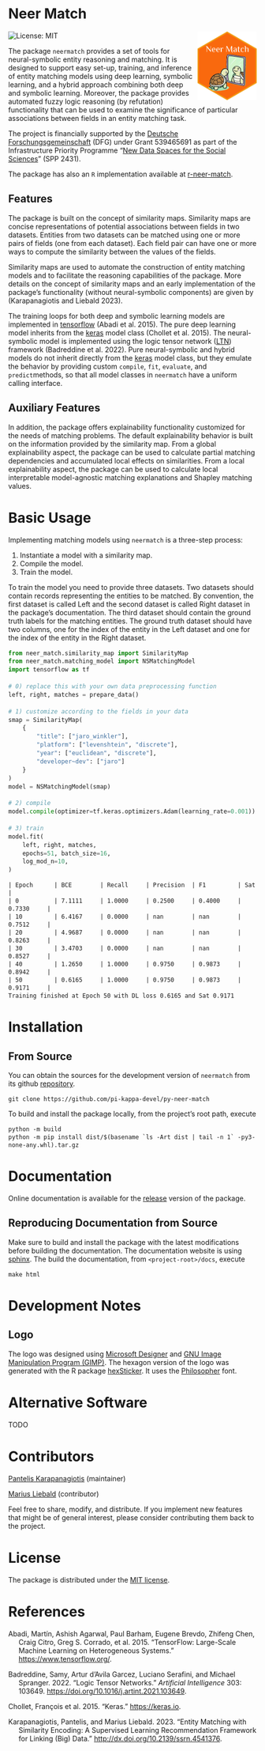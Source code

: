 # Neer Match


<a href="https://py-neer-match.pikappa.eu" style="float:right;margin-left:10px;"><img src="docs/source/_static/img/hex-logo.png" align="right" height="139" alt="neermatch website" /></a>

<!-- badges: start -->

![License: MIT](https://img.shields.io/badge/License-MIT-blue.svg)
<!-- badges: end -->

The package `neermatch` provides a set of tools for neural-symbolic
entity reasoning and matching. It is designed to support easy set-up,
training, and inference of entity matching models using deep learning,
symbolic learning, and a hybrid approach combining both deep and
symbolic learning. Moreover, the package provides automated fuzzy logic
reasoning (by refutation) functionality that can be used to examine the
significance of particular associations between fields in an entity
matching task.

The project is financially supported by the [Deutsche
Forschungsgemeinschaft](https://www.dfg.de/de) (DFG) under Grant
539465691 as part of the Infrastructure Priority Programme “[New Data
Spaces for the Social Sciences](https://www.new-data-spaces.de/en-us/)”
(SPP 2431).

The package has also an `R` implementation available at
[r-neer-match](https://github.com/pi-kappa-devel/r-neer-match).

## Features

The package is built on the concept of similarity maps. Similarity maps
are concise representations of potential associations between fields in
two datasets. Entities from two datasets can be matched using one or
more pairs of fields (one from each dataset). Each field pair can have
one or more ways to compute the similarity between the values of the
fields.

Similarity maps are used to automate the construction of entity matching
models and to facilitate the reasoning capabilities of the package. More
details on the concept of similarity maps and an early implementation of
the package’s functionality (without neural-symbolic components) are
given by (Karapanagiotis and Liebald 2023).

The training loops for both deep and symbolic learning models are
implemented in [tensorflow](https://www.tensorflow.org) (Abadi et al.
2015). The pure deep learning model inherits from the
[keras](https://keras.io) model class (Chollet et al. 2015). The
neural-symbolic model is implemented using the logic tensor network
([LTN](https://pypi.org/project/ltn/)) framework (Badreddine et al.
2022). Pure neural-symbolic and hybrid models do not inherit directly
from the [keras](https://keras.io) model class, but they emulate the
behavior by providing custom `compile`, `fit`, `evaluate`, and
`predict`methods, so that all model classes in `neermatch` have a
uniform calling interface.

## Auxiliary Features

In addition, the package offers explainability functionality customized
for the needs of matching problems. The default explainability behavior
is built on the information provided by the similarity map. From a
global explainability aspect, the package can be used to calculate
partial matching dependencies and accumulated local effects on
similarities. From a local explainability aspect, the package can be
used to calculate local interpretable model-agnostic matching
explanations and Shapley matching values.

# Basic Usage

Implementing matching models using `neermatch` is a three-step process:

1.  Instantiate a model with a similarity map.
2.  Compile the model.
3.  Train the model.

To train the model you need to provide three datasets. Two datasets
should contain records representing the entities to be matched. By
convention, the first dataset is called Left and the second dataset is
called Right dataset in the package’s documentation. The third dataset
should contain the ground truth labels for the matching entities. The
ground truth dataset should have two columns, one for the index of the
entity in the Left dataset and one for the index of the entity in the
Right dataset.

``` python
from neer_match.similarity_map import SimilarityMap
from neer_match.matching_model import NSMatchingModel
import tensorflow as tf

# 0) replace this with your own data preprocessing function
left, right, matches = prepare_data()

# 1) customize according to the fields in your data
smap = SimilarityMap(
    {
        "title": ["jaro_winkler"],
        "platform": ["levenshtein", "discrete"],
        "year": ["euclidean", "discrete"],
        "developer~dev": ["jaro"]
    }
)
model = NSMatchingModel(smap)

# 2) compile
model.compile(optimizer=tf.keras.optimizers.Adam(learning_rate=0.001))

# 3) train
model.fit(
    left, right, matches,
    epochs=51, batch_size=16,
    log_mod_n=10,
)
```

    | Epoch      | BCE        | Recall     | Precision  | F1         | Sat        |
    | 0          | 7.1111     | 1.0000     | 0.2500     | 0.4000     | 0.7330     |
    | 10         | 6.4167     | 0.0000     | nan        | nan        | 0.7512     |
    | 20         | 4.9687     | 0.0000     | nan        | nan        | 0.8263     |
    | 30         | 3.4703     | 0.0000     | nan        | nan        | 0.8527     |
    | 40         | 1.2650     | 1.0000     | 0.9750     | 0.9873     | 0.8942     |
    | 50         | 0.6165     | 1.0000     | 0.9750     | 0.9873     | 0.9171     |
    Training finished at Epoch 50 with DL loss 0.6165 and Sat 0.9171

# Installation

## From Source

You can obtain the sources for the development version of `neermatch`
from its github
[repository](https://github.com/pi-kappa-devel/py-neer-match).

    git clone https://github.com/pi-kappa-devel/py-neer-match

To build and install the package locally, from the project’s root path,
execute

    python -m build
    python -m pip install dist/$(basename `ls -Art dist | tail -n 1` -py3-none-any.whl).tar.gz

# Documentation

Online documentation is available for the
[release](https://py-neer-match.pikappa.eu) version of the package.

## Reproducing Documentation from Source

Make sure to build and install the package with the latest modifications
before building the documentation. The documentation website is using
[sphinx](https://www.sphinx-doc.org/). The build the documentation, from
`<project-root>/docs`, execute

    make html

# Development Notes

## Logo

The logo was designed using [Microsoft
Designer](https://designer.microsoft.com/) and [GNU Image Manipulation
Program (GIMP)](https://www.gimp.org/). The hexagon version of the logo
was generated with the R package
[hexSticker](https://github.com/GuangchuangYu/hexSticker). It uses the
[Philosopher](https://fonts.google.com/specimen/Philosopher) font.

# Alternative Software

TODO

# Contributors

[Pantelis Karapanagiotis](https://www.pikappa.eu) (maintainer)

[Marius Liebald](https://www.marius-liebald.de) (contributor)

Feel free to share, modify, and distribute. If you implement new
features that might be of general interest, please consider contributing
them back to the project.

# License

The package is distributed under the [MIT license](LICENSE.txt).

# References

<div id="refs" class="references csl-bib-body hanging-indent"
entry-spacing="0">

<div id="ref-tensorflow2015" class="csl-entry">

Abadi, Martín, Ashish Agarwal, Paul Barham, Eugene Brevdo, Zhifeng Chen,
Craig Citro, Greg S. Corrado, et al. 2015. “TensorFlow: Large-Scale
Machine Learning on Heterogeneous Systems.”
<https://www.tensorflow.org/>.

</div>

<div id="ref-badreddine2022" class="csl-entry">

Badreddine, Samy, Artur d’Avila Garcez, Luciano Serafini, and Michael
Spranger. 2022. “Logic Tensor Networks.” *Artificial Intelligence* 303:
103649. <https://doi.org/10.1016/j.artint.2021.103649>.

</div>

<div id="ref-keras2015" class="csl-entry">

Chollet, François et al. 2015. “Keras.” <https://keras.io>.

</div>

<div id="ref-karapanagiotis2023" class="csl-entry">

Karapanagiotis, Pantelis, and Marius Liebald. 2023. “Entity Matching
with Similarity Encoding: A Supervised Learning Recommendation Framework
for Linking (Big) Data.” <http://dx.doi.org/10.2139/ssrn.4541376>.

</div>

</div>
